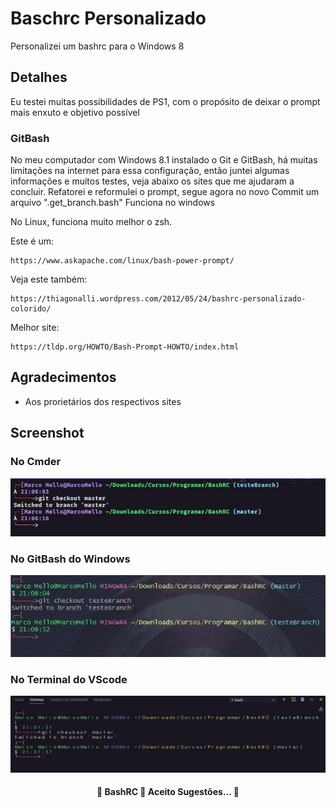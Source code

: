 # Baschrc Personalizado

Personalizei um bashrc para o Windows 8

## Detalhes

Eu testei muitas possibilidades de PS1, com o propósito de deixar o prompt mais enxuto e objetivo possível

### GitBash

No meu computador com Windows 8.1 instalado o Git e GitBash, há muitas limitações na internet para essa configuração, então juntei algumas informações e muitos testes, veja abaixo os sites que me ajudaram a concluir.
Refatorei e reformulei o prompt, segue agora no novo Commit um arquivo ".get_branch.bash" Funciona no windows

No Linux, funciona muito melhor o zsh.

Este é um:

```
https://www.askapache.com/linux/bash-power-prompt/
```

Veja este também:

```
https://thiagonalli.wordpress.com/2012/05/24/bashrc-personalizado-colorido/
```

Melhor site:

```
https://tldp.org/HOWTO/Bash-Prompt-HOWTO/index.html
```

## Agradecimentos

* Aos prorietários dos respectivos sites

## Screenshot

### No Cmder
![](https://github.com/i9Scripts/BashRC/blob/master/Console%20do%20Cmder.jpg)

### No GitBash do Windows
![](https://github.com/i9Scripts/BashRC/blob/master/Console%20do%20GitBash.jpg)

### No Terminal do VScode
![](https://github.com/i9Scripts/BashRC/blob/master/Console%20do%20VScode.jpg)

<!-- Status -->

<h4 align="center"> 
	🚧  BashRC 🚀 Aceito Sugestões...  🚧
</h4> 
